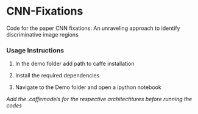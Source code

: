 # CNN-Fixations
Code for the paper CNN fixations: An unraveling approach to identify discriminative image regions

### Usage Instructions

1. In the demo folder add path to caffe installation

2. Install the required dependencies

3. Navigate to the Demo folder and open a ipython notebook

*Add the .caffemodels for the respective architechtures before running the codes*
